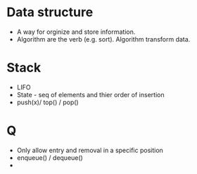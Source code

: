 # Data structure
- A way for orginize and store information.
- Algorithm are the verb (e.g. sort). Algorithm transform data.

# Stack
- LIFO
- State - seq of elements and thier order of insertion
- push(x)/ top() / pop()

# Q
- Only allow entry and removal in a specific position
- enqueue() / dequeue()
- 
